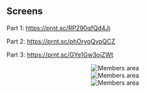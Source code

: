 ## Screens

Part 1: https://prnt.sc/RP290qfQd4Jj

Part 2: https://prnt.sc/phOryqQvpQCZ

Part 3: https://prnt.sc/GYe1Gw3ojZWt

<div align="center">
    <img src="https://img001.prntscr.com/file/img001/EZBIwkFIRg6GBIPce336rQ.png" alt="Members area" />
</div>
<div align="center">
    <img src="https://img001.prntscr.com/file/img001/iQCQkpKtS4iOkK0dgFZ4ww.png" alt="Members area" />
</div>
<div align="center">
    <img src="https://img001.prntscr.com/file/img001/1vRZptDcQPKCiHXzf5t8JQ.png" alt="Members area" />
</div>
